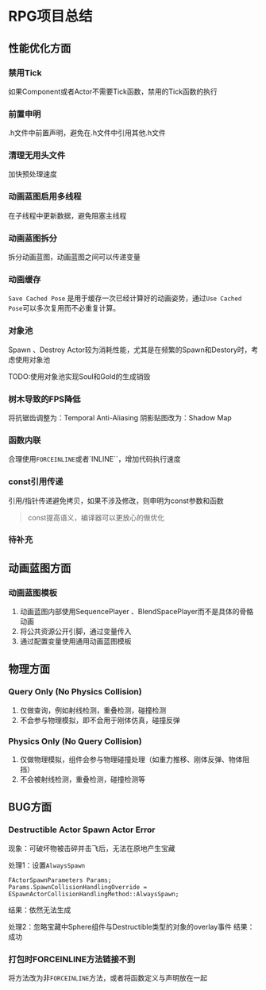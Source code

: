 # RPG项目总结

## 性能优化方面

### 禁用Tick

如果Component或者Actor不需要Tick函数，禁用的Tick函数的执行

### 前置申明
.h文件中前置声明，避免在.h文件中引用其他.h文件

### 清理无用头文件

加快预处理速度

### 动画蓝图启用多线程

在子线程中更新数据，避免阻塞主线程

### 动画蓝图拆分

拆分动画蓝图，动画蓝图之间可以传递变量

### 动画缓存

``Save Cached Pose`` 是用于缓存一次已经计算好的动画姿势，通过``Use Cached Pose``可以多次复用而不必重复计算。

### 对象池

Spawn 、Destroy Actor较为消耗性能，尤其是在频繁的Spawn和Destory时，考虑使用对象池

TODO:使用对象池实现Soul和Gold的生成销毁

### 树木导致的FPS降低
将抗锯齿调整为：Temporal Anti-Aliasing
阴影贴图改为：Shadow Map

### 函数内联
合理使用``FORCEINLINE``或者`INLINE``，增加代码执行速度

### const引用传递
引用/指针传递避免拷贝，如果不涉及修改，则申明为const参数和函数

> const提高语义，编译器可以更放心的做优化

### 待补充

## 动画蓝图方面

### 动画蓝图模板

1. 动画蓝图内部使用SequencePlayer 、BlendSpacePlayer而不是具体的骨骼动画
2. 将公共资源公开引脚，通过变量传入
3. 通过配置变量使用通用动画蓝图模板


## 物理方面

### Query Only (No Physics Collision)

1. 仅做查询，例如射线检测，重叠检测，碰撞检测
2. 不会参与物理模拟，即不会用于刚体仿真，碰撞反弹

### Physics Only (No Query Collision)

1. 仅做物理模拟，组件会参与物理碰撞处理（如重力推移、刚体反弹、物体阻挡）
2. 不会被射线检测，重叠检测，碰撞检测等

## BUG方面

### Destructible Actor Spawn Actor Error

现象：可破坏物被击碎并击飞后，无法在原地产生宝藏

处理1：设置``AlwaysSpawn``
```
FActorSpawnParameters Params;
Params.SpawnCollisionHandlingOverride = ESpawnActorCollisionHandlingMethod::AlwaysSpawn;
```
结果：依然无法生成

处理2：忽略宝藏中Sphere组件与Destructible类型的对象的overlay事件
结果：成功

### 打包时FORCEINLINE方法链接不到

将方法改为非``FORCEINLINE``方法，或者将函数定义与声明放在一起




